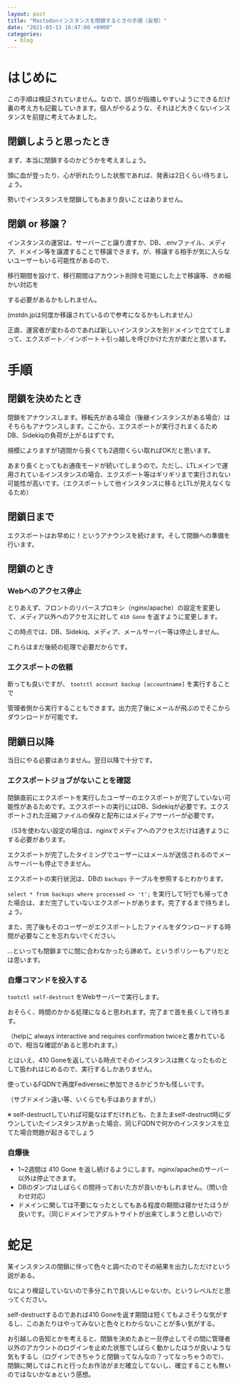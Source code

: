 ```yaml
---
layout: post
title: "Mastodonインスタンスを閉鎖するときの手順（妄想）"
date: "2021-03-13 16:47:00 +0900"
categories: 
  - blog
---
```

# はじめに

この手順は検証されていません。なので、誤りが指摘しやすいようにできるだけ裏の考え方も記載していきます。個人がやるような、それほど大きくないインスタンスを前提に考えてみました。  

## 閉鎖しようと思ったとき

まず、本当に閉鎖するのかどうかを考えましょう。  

頭に血が登ったり、心が折れたりした状態であれば、発表は2日くらい待ちましょう。  

勢いでインスタンスを閉鎖してもあまり良いことはありません。  

## 閉鎖 or 移譲？

インスタンスの運営は、サーバーごと譲り渡すか、DB、.envファイル、メディア、ドメイン等を譲渡することで移譲できます。が、移譲する相手が気に入らないユーザーもいる可能性があるので、  

移行期間を設けて、移行期間はアカウント削除を可能にした上で移譲等、きめ細かい対応を  

する必要があるかもしれません。  

(mstdn.jpは何度か移譲されているので参考になるかもしれません）  


正直、運営者が変わるのであれば新しいインスタンスを別ドメインで立ててしまって、エクスポート／インポート＋引っ越しを呼びかけた方が楽だと思います。  

# 手順
## 閉鎖を決めたとき

閉鎖をアナウンスします。移転先がある場合（後継インスタンスがある場合）はそちらもアナウンスします。ここから、エクスポートが実行されまくるためDB、Sidekiqの負荷が上がるはずです。  

規模によりますが1週間から長くても2週間くらい取ればOKだと思います。  

あまり長くとってもお通夜モードが続いてしまうので。ただし、LTLメインで運用されているインスタンスの場合、エクスポート等はギリギリまで実行されない可能性が高いです。（エクスポートして他インスタンスに移るとLTLが見えなくなるため）  

## 閉鎖日まで

エクスポートはお早めに！というアナウンスを続けます。そして閉鎖への準備を行います。  

## 閉鎖のとき
### Webへのアクセス停止

とりあえず、フロントのリバースプロキシ（nginx/apache）の設定を変更して、メディア以外へのアクセスに対して `410 Gone` を返すように変更します。  

この時点では、DB、Sidekiq、メディア、メールサーバー等は停止しません。  

これらはまだ後続の処理で必要だからです。  

### エクスポートの依頼

断っても良いですが、 `tootctl account backup [accountname]` を実行することで  

管理者側から実行することもできます。出力完了後にメールが飛ぶのでそこからダウンロードが可能です。  

## 閉鎖日以降

当日にやる必要はありません。翌日以降で十分です。  

### エクスポートジョブがないことを確認

閉鎖直前にエクスポートを実行したユーザーのエクスポートが完了していない可能性があるためです。エクスポートの実行にはDB、Sidekiqが必要です。エクスポートされた圧縮ファイルの保存と配布にはメディアサーバーが必要です。  

（S3を使わない設定の場合は、nginxでメディアへのアクセスだけは通すようにする必要があります。  

エクスポートが完了したタイミングでユーザーにはメールが送信されるのでメールサーバーも停止できません。  


エクスポートの実行状況は、DBの `backups` テーブルを参照するとわかります。  

`select * from backups where processed <> 't';` を実行して1行でも帰ってきた場合は、まだ完了していないエクスポートがあります。完了するまで待ちましょう。  

また、完了後もそのユーザーがエクスポートしたファイルをダウンロードする時間が必要なことを忘れないでください。  


…といっても閉鎖までに間に合わなかったら諦めて。というポリシーもアリだとは思います。  

### 自爆コマンドを投入する

`tootctl self-destruct` をWebサーバーで実行します。  

おそらく、時間のかかる処理になると思われます。完了まで首を長くして待ちます。  

（helpに always interactive and requires confirmation twiceと書かれているので、相当な確認があると思われます。）  


とはいえ、410 Goneを返している時点でそのインスタンスは無くなったものとして扱われはじめるので、実行するしかありません。  

使っているFQDNで再度Fediverseに参加できるかどうかも怪しいです。  

（サブドメイン違い等、いくらでも手はありますが。）  


※ self-destructしていれば可能なはずだけれども、たまたまself-destruct時にダウンしていたインスタンスがあった場合、同じFQDNで何かのインスタンスを立てた場合問題が起きるでしょう  

### 自爆後

* 1~2週間は 410 Gone を返し続けるようにします。nginx/apacheのサーバー以外は停止できます。
* DBのダンプはしばらくの間持っておいた方が良いかもしれません。（問い合わせ対応）
* ドメインに関しては不要になったとしてもある程度の期間は寝かせたほうが良いです。（同じドメインでアダルトサイトが出来てしまうと悲しいので）

# 蛇足

某インスタンスの閉鎖に伴って色々と調べたのでその結果を出力しただけという説がある。  

なにより検証していないので多分これで良いんじゃないか。というレベルだと思ってください。  


self-destructするのであれば410 Goneを返す期間は短くてもよさそうな気がするし、このあたりはやってみないと色々とわからないことが多い気がする。  


お引越しの告知とかを考えると、閉鎖を決めたあと一旦停止してその間に管理者以外のアカウントのログインを止めた状態でしばらく動かしたほうが良いような気もするし（ログインできちゃうと閉鎖ってなんなの？ってなっちゃうので）、閉鎖に関してはこれと行ったお作法がまだ確立してないし、確立することも無いのではないかなぁという感想。  

